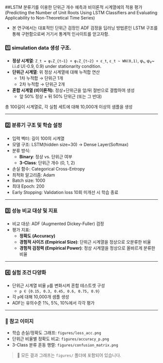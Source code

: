 ##LSTM 분류기를 이용한 단위근 개수 예측과 비이론적 시계열에의 적용 평가
(Predicting the Number of Unit Roots Using LSTM Classifiers and Evaluating Applicability to Non-Theoretical Time Series)

- 본 연구에서는 대표적인 단위근 검정인 ADF 검정을 딥러닝 방법론인 LSTM 구조를 통해 구현함으로써 거기서 통계적 인사이트를 얻고자함.

### 1️⃣ simulation data 생성 구조.
- **정상 시계열**: `Z_t = φ₁Z_{t−1} + φ₂Z_{t−2} + ε_t`, `ε_t ~ WN(0,1)`,  φ₁, φ₂~ i.i.d U(-0.9, 0.9) under stationarity condition.
- **단위근 시계열**: 위 정상 시계열에 대해 누적합 연산  
  - 1차 누적합 → 단위근 1개  
  - 2차 누적합 → 단위근 2개
- **혼합 시계열 (비이론적)**: 정상+단위근을 앞/뒤 절반으로 결합하여 생성  
  - 앞 50% 정상 + 뒤 50% 단위근 (또는 그 반대)

총 100길이 시계열로, 각 실험 세트에 대해 10,000개 이상의 샘플을 생성

---

### 2️⃣ 분류기 구조 및 학습 설정

- 입력 벡터: 길이 100의 시계열
- 모델 구조: LSTM(hidden size=30) → Dense Layer(Softmax)
- 분류 방식:
  - **Binary**: 정상 vs. 단위근 여부
  - **3-Class**: 단위근 개수 (0, 1, 2)
- 손실 함수: Categorical Cross-Entropy
- 최적화 알고리즘: Adam
- Batch size: 1000
- 최대 Epoch: 200
- Early Stopping: Validation loss 10회 미개선 시 학습 종료

---

### 3️⃣ 성능 비교 대상 및 지표

- 비교 대상: ADF (Augmented Dickey-Fuller) 검정
- 평가 지표:
  - **정확도 (Accuracy)**
  - **경험적 사이즈 (Empirical Size)**: 단위근 시계열을 정상으로 오분류한 비율
  - **경험적 검정력 (Empirical Power)**: 정상 시계열을 정상으로 올바르게 분류한 비율

---

### 4️⃣ 실험 조건 다양화

- 단위근 시계열 비율 `p`를 변화시켜 혼합 테스트셋 구성  
  - `p ∈ {0.15, 0.3, 0.45, 0.6, 0.75, 0.9}`
- 각 `p`에 대해 10,000개 샘플 생성
- ADF는 유의수준 1%, 5%, 10%에서 각각 평가

---

### 📌 참고 이미지

- 학습 손실/정확도 그래프: `figures/loss_acc.png`
- 단위근 비율별 정확도 비교: `figures/accuracy_p.png`
- 3-Class 분류 혼동 행렬: `figures/confusion_matrix.png`

> 📁 모든 결과 그래프는 `figures/` 폴더에 포함되어 있습니다.

